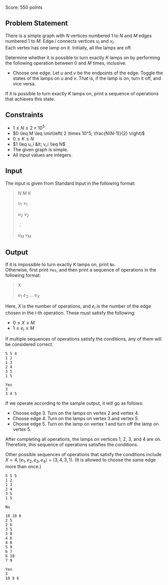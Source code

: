 Score: $550$ points

## Problem Statement

There is a simple graph with $N$ vertices numbered $1$ to $N$ and $M$ edges numbered $1$ to $M$. Edge $i$ connects vertices $u_i$ and $v_i$.<br>
Each vertex has one lamp on it. Initially, all the lamps are off.

Determine whether it is possible to turn exactly $K$ lamps on by performing the following operation between $0$ and $M$ times, inclusive.

- Choose one edge. Let $u$ and $v$ be the endpoints of the edge. Toggle the states of the lamps on $u$ and $v$. That is, if the lamp is on, turn it off, and vice versa.

If it is possible to turn exactly $K$ lamps on, print a sequence of operations that achieves this state.

## Constraints

- $1 \leq N \leq 2 \times 10^5$
- $0 \leq M \leq \min\left( 2 \times 10^5, \frac{N(N-1)}{2} \right)$
- $0 \leq K \leq N$
- $1 \leq u_i &lt; v_i \leq N$
- The given graph is simple.
- All input values are integers.

## Input

The input is given from Standard Input in the following format:

> $N$ $M$ $K$
> 
> $u_1$ $v_1$
> 
> $u_2$ $v_2$
> 
> $\vdots$
> 
> $u_M$ $v_M$

## Output

If it is impossible to turn exactly $K$ lamps on, print `No`.<br>
Otherwise, first print `Yes`, and then print a sequence of operations in the following format:

> $X$
> 
> $e_1$ $e_2$ $\dots$ $e_X$

Here, $X$ is the number of operations, and $e_i$ is the number of the edge chosen in the $i$-th operation. These must satisfy the following:

- $0 \leq X \leq M$
- $1 \leq e_i \leq M$

If multiple sequences of operations satisfy the conditions, any of them will be considered correct.

```input1
5 5 4
1 2
1 3
2 4
3 5
1 5
```

```output1
Yes
3
3 4 5
```

If we operate according to the sample output, it will go as follows:

- Choose edge $3$. Turn on the lamps on vertex $2$ and vertex $4$.
- Choose edge $4$. Turn on the lamps on vertex $3$ and vertex $5$.
- Choose edge $5$. Turn on the lamp on vertex $1$ and turn off the lamp on vertex $5$.

After completing all operations, the lamps on vertices $1$, $2$, $3$, and $4$ are on. Therefore, this sequence of operations satisfies the conditions.

Other possible sequences of operations that satisfy the conditions include $X = 4, (e_1,e_2,e_3,e_4) = (3,4,3,1)$. (It is allowed to choose the same edge more than once.)

```input2
5 5 5
1 2
1 3
2 4
3 5
1 5
```

```output2
No
```

```input3
10 10 6
2 5
2 6
3 5
3 8
4 6
4 8
5 9
6 7
6 10
7 9
```

```output3
Yes
3
10 9 6
```